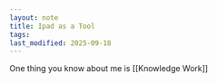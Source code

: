 ```yaml
---
layout: note
title: Ipad as a Tool
tags:
last_modified: 2025-09-18
---
```

One thing you know about me is [[Knowledge Work]]